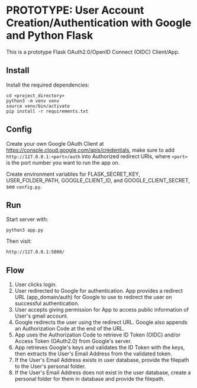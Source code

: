# PROTOTYPE: User Account Creation/Authentication with Google and Python Flask

This is a prototype Flask OAuth2.0/OpenID Connect (OIDC) Client/App.

## Install

Install the required dependencies:

    cd <project_directory>
    python3 -m venv venv
    source venv/bin/activate
    pip install -r requirements.txt

## Config

Create your own Google OAuth Client at <https://console.cloud.google.com/apis/credentials>, make sure to add `http://127.0.0.1:<port>/auth` into Authorized redirect URIs, where `<port>` is the port number you want to run the app on.

Create environment variables for FLASK_SECRET_KEY, USER_FOLDER_PATH, GOOGLE_CLIENT_ID, and GOOGLE_CLIENT_SECRET, see `config.py`.

## Run

Start server with:

    python3 app.py

Then visit:

    http://127.0.0.1:5000/

## Flow

1. User clicks login.
2. User redirected to Google for authentication. App provides a redirect URL (app_domain/auth) for Google to use to redirect the user on successful authentication.
3. User accepts giving permission for App to access public information of User's gmail account.
4. Google redirects the user using the redirect URL. Google also appends an Authorization Code at the end of the URL.
5. App uses the Authorization Code to retrieve ID Token (OIDC) and/or Access Token (OAuth2.0) from Google's server.
6. App retrieves Google's keys and validates the ID Token with the keys, then extracts the User's Email Address from the validated token.
7. If the User's Email Address exists in user database, provide the filepath to the User's personal folder.
8. If the User's Email Address does not exist in the user database, create a personal folder for them in database and provide the filepath.
